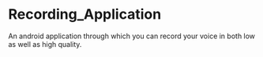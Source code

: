 # Recording_Application
An android application through which you can record your voice in both low as well as high quality.
